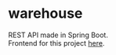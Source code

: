 # warehouse
REST API made in Spring Boot.  
Frontend for this project [here](https://github.com/julian-jalsovsky/warehouse-frontend).
